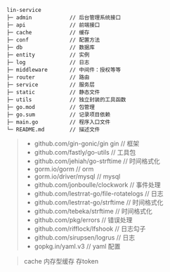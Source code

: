 ```
lin-service
├─ admin            // 后台管理系统接口
├─ api              // 前端接口
├─ cache            // 缓存
├─ conf             // 配置方法
├─ db               // 数据库
├─ entity           // 实例
├─ log              // 日志
├─ middleware       // 中间件：授权等等
├─ router           // 路由
├─ service          // 服务层
├─ static           // 静态文件
├─ utils            // 独立封装的工具函数
├─ go.mod           // 包管理
├─ go.sum           // 记录项目依赖
├─ main.go          // 程序入口文件
└─ README.md        // 描述文件

```

> - github.com/gin-gonic/gin gin // 框架
> - github.com/fastly/go-utils // 工具包
> - github.com/jehiah/go-strftime // 时间格式化
> - gorm.io/gorm // orm
> - gorm.io/driver/mysql // mysql
> - github.com/jonboulle/clockwork // 事件处理
> - github.com/lestrrat-go/file-rotatelogs // 日志
> - github.com/lestrrat-go/strftime // 时间格式化
> - github.com/tebeka/strftime // 时间格式化
> - github.com/pkg/errors // 错误处理
> - github.com/rifflock/lfshook // 日志勾子
> - github.com/sirupsen/logrus // 日志
> - gopkg.in/yaml.v3 // yaml 配置

> cache 内存型缓存 存token
